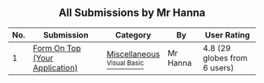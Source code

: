 ﻿<div align="center">

## All Submissions by Mr Hanna

</div>

No.  | Submission | Category | By   | User Rating
---- | ---------- | -------- | ---- | -----------
1 | [Form On Top \(Your Application\)<br />](https://github.com/Planet-Source-Code/mr-hanna-form-on-top-your-application__1-2017) | [Miscellaneous<br /><sup>Visual Basic</sup>](../ByCategory/miscellaneous__1-1.md) | Mr Hanna | 4.8 (29 globes from 6 users)
